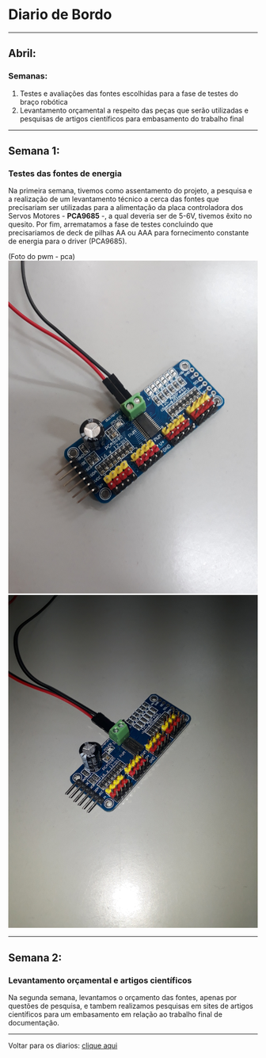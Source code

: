 # Diario de Bordo

---
## Abril:
### Semanas:
1. Testes e avaliações das fontes escolhidas para a fase de testes do braço robótica         
3. Levantamento orçamental a respeito das peças que serão utilizadas e pesquisas de artigos científicos para embasamento do trabalho final        


---
## Semana 1:
### Testes das fontes de energia


Na primeira semana, tivemos como assentamento do projeto, a pesquisa e a realização de um levantamento técnico a cerca das fontes que precisariam ser utilizadas para a alimentação da placa controladora dos Servos Motores - <b>PCA9685</b> -, a qual deveria ser de 5-6V, tivemos êxito no quesito. Por fim, arrematamos a fase de testes concluindo que precisariamos de deck de pilhas AA ou AAA para fornecimento constante de energia para o driver (PCA9685).

(Foto do pwm - pca)
![Drive](./imagens/Drive1.jpg)
![Drive](./imagens/Drive2.jpg)

---

## Semana 2:
### Levantamento orçamental e artigos científicos

Na segunda semana, levantamos o orçamento das fontes, apenas por questões de pesquisa, e tambem realizamos pesquisas em sites de artigos científicos para um embasamento em relação ao trabalho final de documentação.          


---

Voltar para os diarios: [clique aqui](./menu_diario.md)

